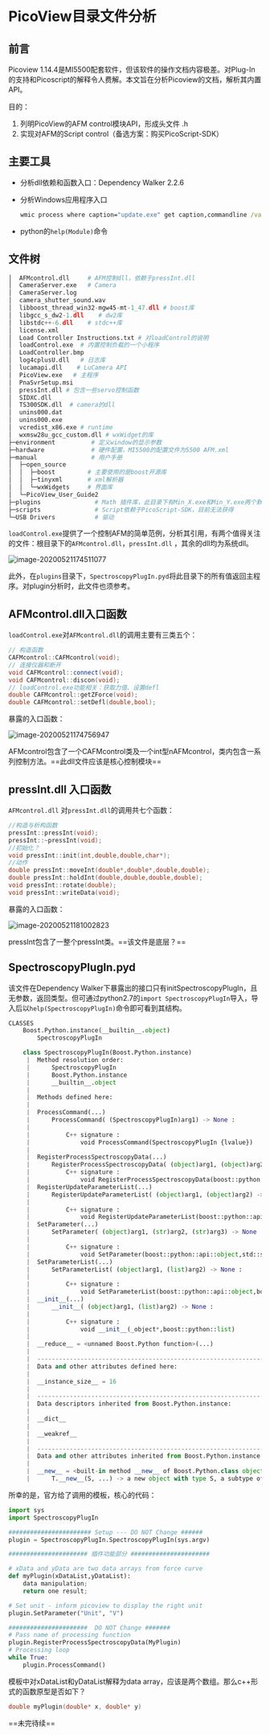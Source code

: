 # PicoView目录文件分析

## 前言

Picoview 1.14.4是MI5500配套软件，但该软件的操作文档内容极差。对Plug-In的支持和Picoscript的解释令人费解。本文旨在分析Picoview的文档，解析其内置API。

目的：

1. 列明PicoView的AFM control模块API，形成头文件 .h 
2. 实现对AFM的Script control（备选方案：购买PicoScript-SDK）

## 主要工具

- 分析dll依赖和函数入口：Dependency Walker 2.2.6

- 分析Windows应用程序入口

     ```cmd
     wmic process where caption="update.exe" get caption,commandline /value
     ```
- python的```help(Module)```命令

## 文件树

```python
│  AFMcontrol.dll     # AFM控制dll，依赖于pressInt.dll
│  CameraServer.exe   # Camera
│  CameraServer.log
│  camera_shutter_sound.wav
│  libboost_thread_win32-mgw45-mt-1_47.dll # boost库
│  libgcc_s_dw2-1.dll    # dw2库
│  libstdc++-6.dll    # stdc++库
│  license.xml
│  Load Controller Instructions.txt # 对loadControl的说明
│  loadControl.exe  # 内置控制负载的一个小程序
│  LoadController.bmp
│  log4cplusU.dll   # 日志库
│  lucamapi.dll    # LuCamera API
│  PicoView.exe   # 主程序
│  PnaSvrSetup.msi
│  pressInt.dll # 包含一些servo控制函数
│  SIDXC.dll
│  TS300SDK.dll  # camera的dll
│  unins000.dat
│  unins000.exe
│  vcredist_x86.exe # runtime
│  wxmsw28u_gcc_custom.dll # wxWidget的库
├─environment          # 定义window的显示参数
├─hardware             # 硬件配置，MI5500的配置文件为5500 AFM.xml
├─manual               # 用户手册
│  ├─open_source
│  │  ├─boost         # 主要使用的是boost开源库
│  │  ├─tinyxml       # xml解析器
│  │  └─wxWidgets     # 界面库
│  └─PicoView_User_Guide2
├─plugins               # Math 插件库，此目录下有Min_X.exe和Min_Y.exe两个默认插件，但无头文件；example_**.py插件依赖于SpectroscopyPlugIn.pyd 
├─scripts               # Script依赖于PicoScript-SDK，目前无法获得
└─USB Drivers           # 驱动

```



```loadControl.exe```提供了一个控制AFM的简单范例，分析其引用，有两个值得关注的文件：根目录下的```AFMcontrol.dll```，```pressInt.dll``` ，其余的dll均为系统dll。

![image-20200521174511077](picviewAnalysis.assets/image-20200521174511077.png)

此外，在```plugins```目录下，```SpectroscopyPlugIn.pyd```将此目录下的所有值返回主程序。对plugin分析时，此文件也须参考。

## AFMcontrol.dll入口函数

```loadControl.exe```对```AFMcontrol.dll```的调用主要有三类五个：

```c++
// 构造函数
CAFMcontrol::CAFMcontrol(void);
// 连接仪器和断开
void CAFMcontrol::connect(void);
void CAFMcontrol::discon(void);
// loadControl.exe功能相关：获取力值、设置defl
double CAFMcontrol::getZForce(void);
double CAFMcontrol::setDefl(double,bool);       
```
暴露的入口函数：

![image-20200521174756947](picviewAnalysis.assets/image-20200521174756947.png)

AFMcontrol包含了一个CAFMcontrol类及一个int型nAFMcontrol，类内包含一系列控制方法。==此dll文件应该是核心控制模块==

## pressInt.dll 入口函数

```AFMcontrol.dll``` 对```pressInt.dll```的调用共七个函数：

```c++
//构造与析构函数
pressInt::pressInt(void);
pressInt::~pressInt(void);
//初始化？
void pressInt::init(int,double,double,char*);
//动作
double pressInt::moveInt(double*,double*,double,double);
double pressInt::holdInt(double,double,double,double);
void pressInt::rotate(double);
void pressInt::writeData(void);
```
暴露的入口函数：

![image-20200521181002823](picviewAnalysis.assets/image-20200521181002823.png)

pressInt包含了一整个pressInt类。==该文件是底层？==

## SpectroscopyPlugIn.pyd

该文件在Dependency Walker下暴露出的接口只有initSpectroscopyPlugIn，且无参数，返回类型。但可通过python2.7的```import SpectroscopyPlugIn```导入，导入后以```help(SpectroscopyPlugIn)```命令即可看到其结构。

```python
CLASSES
    Boost.Python.instance(__builtin__.object)
        SpectroscopyPlugIn

    class SpectroscopyPlugIn(Boost.Python.instance)
     |  Method resolution order:
     |      SpectroscopyPlugIn
     |      Boost.Python.instance
     |      __builtin__.object
     |
     |  Methods defined here:
     |
     |  ProcessCommand(...)
     |      ProcessCommand( (SpectroscopyPlugIn)arg1) -> None :
     |
     |          C++ signature :
     |              void ProcessCommand(SpectroscopyPlugIn {lvalue})
     |
     |  RegisterProcessSpectroscopyData(...)
     |      RegisterProcessSpectroscopyData( (object)arg1, (object)arg2) -> None :     |
     |          C++ signature :
     |              void RegisterProcessSpectroscopyData(boost::python::api::object,boost::python::api::object)     |
     |  RegisterUpdateParameterList(...)
     |      RegisterUpdateParameterList( (object)arg1, (object)arg2) -> None :
     |
     |          C++ signature :
     |              void RegisterUpdateParameterList(boost::python::api::object,boost::python::api::object)     |
     |  SetParameter(...)
     |      SetParameter( (object)arg1, (str)arg2, (str)arg3) -> None :
     |
     |          C++ signature :
     |              void SetParameter(boost::python::api::object,std::string,std::string)     |
     |  SetParameterList(...)
     |      SetParameterList( (object)arg1, (list)arg2) -> None :
     |
     |          C++ signature :
     |              void SetParameterList(boost::python::api::object,boost::python::list {lvalue})     |
     |  __init__(...)
     |      __init__( (object)arg1, (list)arg2) -> None :
     |
     |          C++ signature :
     |              void __init__(_object*,boost::python::list)
     |
     |  __reduce__ = <unnamed Boost.Python function>(...)
     |
     |  ----------------------------------------------------------------------
     |  Data and other attributes defined here:
     |
     |  __instance_size__ = 16
     |
     |  ----------------------------------------------------------------------
     |  Data descriptors inherited from Boost.Python.instance:
     |
     |  __dict__
     |
     |  __weakref__
     |
     |  ----------------------------------------------------------------------
     |  Data and other attributes inherited from Boost.Python.instance:
     |
     |  __new__ = <built-in method __new__ of Boost.Python.class object>
     |      T.__new__(S, ...) -> a new object with type S, a subtype of T
```

所幸的是，官方给了调用的模板，核心的代码：

```python
import sys
import SpectroscopyPlugIn

####################### Setup --- DO NOT Change ######
plugin = SpectroscopyPlugIn.SpectroscopyPlugIn(sys.argv)

###################### 插件功能部分 ######################

# xData and yData are two data arrays from force curve
def myPlugin(xDataList,yDataList):
    data manipulation;
    return one result;

# Set unit - inform picoview to display the right unit
plugin.SetParameter("Unit", "V")

######################  DO NOT Change #######
# Pass name of processing function  
plugin.RegisterProcessSpectroscopyData(MyPlugin)
# Processing loop 
while True:
	plugin.ProcessCommand()

```

模板中对xDataList和yDataList解释为data array，应该是两个数组。那么c++形式的函数原型是否如下？


```c
double myPlugin(double* x, double* y)
```







==未完待续==